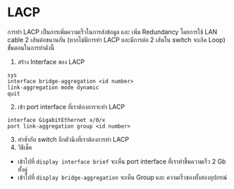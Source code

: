 # LACP

การทำ LACP เป็นการเพิ่มความเร็วในการส่งข้อมูล และ เพิ่ม Redundancy โดยการใช้ LAN cable 2 เส้นต่อขนานกัน (หากไม่มีการทำ LACP และมีการต่อ 2 เส้นใน switch จะเกิด Loop)
ขั้นตอนในการทำดังนี้
1. สร้าง Interface ของ LACP
~~~
sys
interface bridge-aggregation <id number>
link-aggregation mode dynamic
quit
~~~
2. เข้า port interface ที่เราต้องการจะทำ LACP
~~~
interface GigabitEthernet x/0/x
port link-aggregation group <id number>
~~~
3. ทำซ้ำกับ switch อีกตัวนึงที่เราต้องการทำ LACP
4. วิธีเช็ค
- เข้าไปที่ `display interface brief` จะเห็น port interface ที่เราทำขึ้นความเร็ว 2 Gb ทั้งคู่
- เข้าไปที่ `display bridge-aggregation` จะเห็น Group และ ความเร็วของทั้งสองอุปกรณ์

